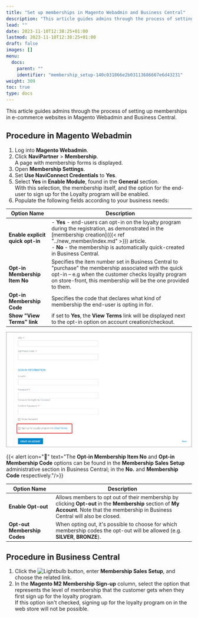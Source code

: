```yaml
---
title: "Set up memberships in Magento Webadmin and Business Central"
description: "This article guides admins through the process of setting up memberships in e-commerce websites in Magento Webadmin and Business Central."
lead: ""
date: 2023-11-10T12:38:25+01:00
lastmod: 2023-11-10T12:38:25+01:00
draft: false
images: []
menu:
  docs:
    parent: ""
    identifier: "membership_setup-140c031866e2b03113686667e6d43231"
weight: 309
toc: true
type: docs
---
```


This article guides admins through the process of setting up memberships in e-commerce websites in Magento Webadmin and Business Central.

## Procedure in Magento Webadmin

1. Log into **Magento Webadmin**.
2. Click **NaviPartner** > **Membership**.     
   A page with membership forms is displayed.
3. Open **Membership Settings**.    
4. Set **Use NaviConnect Credentials** to **Yes**.
5. Select **Yes** in **Enable Module**, found in the **General** section.     
   With this selection, the membership itself, and the option for the end-user to sign up for the Loyalty program will be enabled. 
6. Populate the following fields according to your business needs: 

| Option Name      | Description |
| ----------- | ----------- | 
| **Enable explicit quick opt-in** | - **Yes** - end-users can opt-in on the loyalty program during the registration, as demonstrated in the [membership creation]({{< ref "../new_member/index.md" >}}) article. </br> - **No** - the membership is automatically quick-created in Business Central. |
| **Opt-in Membership Item No** | Specifies the item number set in Business Central to "purchase" the membership associated with the quick opt-in – e.g when the customer checks loyalty program on store-front, this membership will be the one provided to them. |
| **Opt-in Membership Code** | Specifies the code that declares what kind of membership the end-user is opting in for. |  
| **Show "View Terms" link** | if set to **Yes**, the **View Terms** link will be displayed next to the opt-in option on account creation/checkout. |

   ![view_terms](Images/view_terms.PNG)

   {{< alert icon="📝" text="The <b>Opt-in Membership Item No</b> and <b>Opt-in Membership Code</b> options can be found in the <b>Membership Sales Setup</b> administrative section in Business Central; in the <b>No.</b> and <b>Membership Code</b> respectively."/>}}

| Option Name      | Description |
| ----------- | ----------- | 
| **Enable Opt-out** | Allows members to opt out of their membership by clicking **Opt-out** in the **Membership** section of **My Account**. Note that the membership in Business Central will also be closed. |
| **Opt-out Membership Codes** | When opting out, it's possible to choose for which membership codes the opt-out will be allowed (e.g. **SILVER**, **BRONZE**). |

## Procedure in Business Central

1. Click the ![Lightbulb](Lightbulb_icon.PNG) button, enter **Membership Sales Setup**, and choose the related link.
2. In the **Magento M2 Membership Sign-up** column, select the option that represents the level of membership that the customer gets when they first sign up for the loyalty program.       
   If this option isn't checked, signing up for the loyalty program on in the web store will not be possible.
